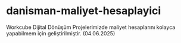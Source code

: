 # danisman-maliyet-hesaplayici
Workcube Dijital Dönüşüm Projelerimizde maliyet hesaplarını kolayca yapabilmem için geliştirilmiştir. (04.06.2025)
